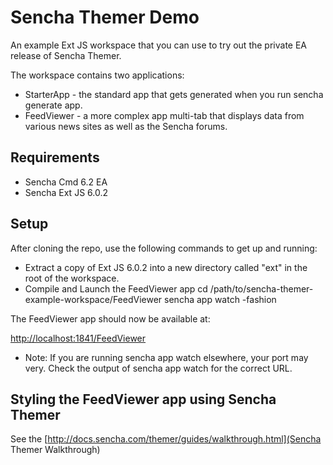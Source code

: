 # Sencha Themer Demo

An example Ext JS workspace that you can use to try out the private EA release of Sencha Themer.

The workspace contains two applications:

 * StarterApp - the standard app that gets generated when you run sencha generate app.
 * FeedViewer - a more complex app multi-tab that displays data from various news sites as well as the Sencha forums.

## Requirements

 * Sencha Cmd 6.2 EA
 * Sencha Ext JS 6.0.2

## Setup

After cloning the repo, use the following commands to get up and running:

* Extract a copy of Ext JS 6.0.2 into a new directory called "ext" in the root of the workspace.
* Compile and Launch the FeedViewer app
    cd /path/to/sencha-themer-example-workspace/FeedViewer
    sencha app watch -fashion

The FeedViewer app should now be available at:

[http://localhost:1841/FeedViewer](http://localhost:1841/FeedViewer)

* Note: If you are running sencha app watch elsewhere, your port may very.  Check the output of sencha app watch for the correct URL.

## Styling the FeedViewer app using Sencha Themer

See the [http://docs.sencha.com/themer/guides/walkthrough.html](Sencha Themer Walkthrough)
